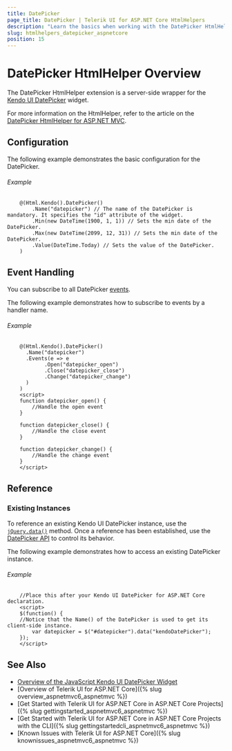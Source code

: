 ```yaml
---
title: DatePicker
page_title: DatePicker | Telerik UI for ASP.NET Core HtmlHelpers
description: "Learn the basics when working with the DatePicker HtmlHelper for ASP.NET Core (MVC 6 or ASP.NET Core MVC)."
slug: htmlhelpers_datepicker_aspnetcore
position: 15
---
```


# DatePicker HtmlHelper Overview

The DatePicker HtmlHelper extension is a server-side wrapper for the [Kendo UI DatePicker](https://demos.telerik.com/kendo-ui/datepicker/index) widget.

For more information on the HtmlHelper, refer to the article on the [DatePicker HtmlHelper for ASP.NET MVC](http://docs.telerik.com/aspnet-mvc/helpers/datepicker/overview).

## Configuration

The following example demonstrates the basic configuration for the DatePicker.

###### Example

```
    @(Html.Kendo().DatePicker()
        .Name("datepicker") // The name of the DatePicker is mandatory. It specifies the "id" attribute of the widget.
        .Min(new DateTime(1900, 1, 1)) // Sets the min date of the DatePicker.
        .Max(new DateTime(2099, 12, 31)) // Sets the min date of the DatePicker.
        .Value(DateTime.Today) // Sets the value of the DatePicker.
    )
```

## Event Handling

You can subscribe to all DatePicker [events](http://docs.telerik.com/kendo-ui/api/javascript/ui/datepicker#events).

The following example demonstrates how to subscribe to events by a handler name.

###### Example

```
    @(Html.Kendo().DatePicker()
      .Name("datepicker")
      .Events(e => e
            .Open("datepicker_open")
            .Close("datepicker_close")
            .Change("datepicker_change")
      )
    )
    <script>
    function datepicker_open() {
        //Handle the open event
    }

    function datepicker_close() {
        //Handle the close event
    }

    function datepicker_change() {
        //Handle the change event
    }
    </script>
```

## Reference

### Existing Instances

To reference an existing Kendo UI DatePicker instance, use the [`jQuery.data()`](http://api.jquery.com/jQuery.data/) method.  Once a reference has been established, use the [DatePicker API](http://docs.telerik.com/kendo-ui/api/javascript/ui/datepicker#methods) to control its behavior.

The following example demonstrates how to access an existing DatePicker instance.

###### Example

        //Place this after your Kendo UI DatePicker for ASP.NET Core declaration.
        <script>
        $(function() {
        //Notice that the Name() of the DatePicker is used to get its client-side instance.
            var datepicker = $("#datepicker").data("kendoDatePicker");
        });
        </script>

## See Also

* [Overview of the JavaScript Kendo UI DatePicker Widget](http://docs.telerik.com/kendo-ui/controls/editors/datepicker/overview)
* [Overview of Telerik UI for ASP.NET Core]({% slug overview_aspnetmvc6_aspnetmvc %})
* [Get Started with Telerik UI for ASP.NET Core in ASP.NET Core Projects]({% slug gettingstarted_aspnetmvc6_aspnetmvc %})
* [Get Started with Telerik UI for ASP.NET Core in ASP.NET Core Projects with the CLI]({% slug gettingstartedcli_aspnetmvc6_aspnetmvc %})
* [Known Issues with Telerik UI for ASP.NET Core]({% slug knownissues_aspnetmvc6_aspnetmvc %})
